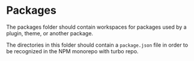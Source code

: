 # Packages

The packages folder should contain workspaces for packages used by a plugin, theme, or another package.

The directories in this folder should contain a `package.json` file in order to be recognized in the NPM monorepo with turbo repo.
